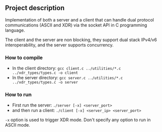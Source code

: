 ## Project description

Implementation of both a server and a client that can handle dual protocol communications (ASCII and XDR) via the socket API in C programming language. 

The client and the server are non blocking, they support dual stack IPv4/v6 interoperability, and the server supports concurrency.

### How to compile

* In the client directory: `gcc client.c ../utilities/*.c ../xdr_types/types.c -o client`
* In the server directory: `gcc server.c ../utilities/*.c ../xdr_types/types.c -o server`

### How to run

* First run the server: `./server [-x] <server_port>`
* and then run a client: `./client [-x] <server_ip> <server_port>`

`-x` option is used to trigger XDR mode. Don't specify any option to run in ASCII mode.

